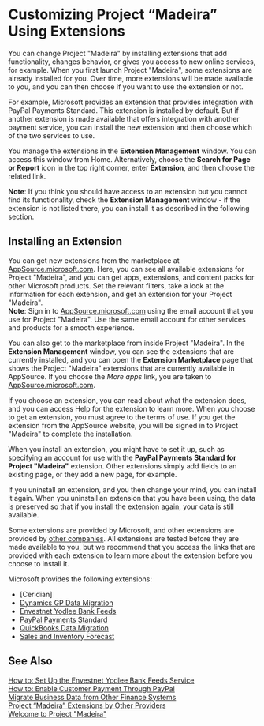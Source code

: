<properties
	pageTitle="Customizing Project “Madeira” Using Extensions | Project “Madeira”"
        description="Customizing Project “Madeira” Using Extensions"
        services="project-madeira"
        documentationCenter=""
        authors="edupont04"/>
<tags
    ms.service="project-madeira"
    ms.topic="article"
    ms.devlang="na"
    ms.tgt_pltfrm="na"
    ms.workload="na"
    ms.date="09/28/2016"
    ms.author="edupont04" />

# Customizing Project “Madeira” Using Extensions
You can change Project "Madeira" by installing extensions that add functionality, changes behavior, or gives you access to new online services, for example.
When you first launch Project "Madeira", some extensions are already installed for you. Over time, more extensions will be made available to you, and you can then choose if you want to use the extension or not.

For example, Microsoft provides an extension that provides integration with PayPal Payments Standard. This extension is installed by default.
But if another extension is made available that offers integration with another payment service, you can install the new extension and then choose which of the two services to use.  

You manage the extensions in the **Extension Management** window. You can access this window from Home. Alternatively, choose the **Search for Page or Report** icon in the top right corner, enter **Extension**, and then choose the related link.  

**Note**: If you think you should have access to an extension but you cannot find its functionality, check the **Extension Management** window - if the extension is not listed there, you can install it as described in the following section.  

## Installing an Extension
You can get new extensions from the marketplace at [AppSource.microsoft.com](https://appsource.microsoft.com/). Here, you can see all available extensions for Project "Madeira", and you can get apps, extensions, and content packs for other Microsoft products. Set the relevant filters, take a look at the information for each extension, and get an extension for your Project "Madeira".  
**Note**: Sign in to [AppSource.microsoft.com](https://appsource.microsoft.com/) using the email account that you use for Project "Madeira". Use the same email account for other services and products for a smooth experience.  

You can also get to the marketplace from inside Project "Madeira". In the **Extension Management** window, you can see the extensions that are currently installed, and you can open the **Extension Marketplace** page that shows the Project "Madeira" extensions that are currently available in AppSource. If you choose the *More apps* link, you are taken to [AppSource.microsoft.com](https://appsource.microsoft.com/).  

If you choose an extension, you can read about what the extension does, and you can access Help for the extension to learn more. When you choose to get an extension, you must agree to the terms of use. If you get the extension from the AppSource website, you will be signed in to Project "Madeira" to complete the installation.  

When you install an extension, you might have to set it up, such as specifying an account for use with the **PayPal Payments Standard for Project "Madeira"** extension.
Other extensions simply add fields to an existing page, or they add a new page, for example.   

If you uninstall an extension, and you then change your mind, you can install it again. When you uninstall an extension that you have been using, the data is preserved so that if you install the extension again, your data is still available.  

Some extensions are provided by Microsoft, and other extensions are provided by [other companies](ui-extensions-other.md). All extensions are tested before they are made available to you, but we recommend that you access the links that are provided with each extension to learn more about the extension before you choose to install it.  

Microsoft provides the following extensions:  
- [Ceridian]  
- [Dynamics GP Data Migration](ui-extensions-dynamicsgp-data-migration.md)  
- [Envestnet Yodlee Bank Feeds](ui-extensions-yodlee-bank-feeds.md)  
- [PayPal Payments Standard](ui-extensions-paypal-payments-standard.md)  
- [QuickBooks Data Migration](ui-extensions-quickbooks-data-migration.md)  
- [Sales and Inventory Forecast](ui-extensions-sales-forecast.md)


## See Also  
[How to: Set Up the Envestnet Yodlee Bank Feeds Service](bank-how-setup-bank-statement-service.md)  
[How to: Enable Customer Payment Through PayPal](sales-how-enable-customer-payments-paypal.md)  
[Migrate Business Data from Other Finance Systems](upload-data.md)  
[Project “Madeira” Extensions by Other Providers](ui-extensions-other.md)  
[Welcome to Project "Madeira"](madeira-get-started.md)  
